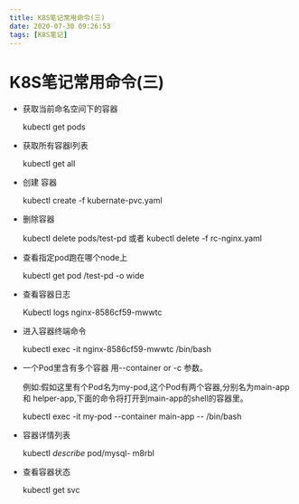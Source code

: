 ```yaml
---
title: K8S笔记常用命令(三)
date: 2020-07-30 09:26:53
tags: [K8S笔记]
---
```


# K8S笔记常用命令(三)

- 获取当前命名空间下的容器

  kubectl get pods

- 获取所有容器l列表

  kubectl get  all
  <!--more-->

- 创建 容器

  kubectl create -f kubernate-pvc.yaml

- 删除容器

  kubectl delete pods/test-pd  或者 kubectl delete -f rc-nginx.yaml

- 查看指定pod跑在哪个node上

  kubectl get pod /test-pd -o wide 

- 查看容器日志

  Kubectl logs nginx-8586cf59-mwwtc

- 进入容器终端命令

  kubectl exec -it nginx-8586cf59-mwwtc /bin/bash

- 一个Pod里含有多个容器 用--container or -c 参数。

  例如:假如这里有个Pod名为my-pod,这个Pod有两个容器,分别名为main-app 和 helper-app,下面的命令将打开到main-app的shell的容器里。

  kubectl exec -it my-pod --container main-app -- /bin/bash

- 容器详情列表

  kubectl *describe* pod/mysql- m8rbl

- 查看容器状态

  kubectl get svc